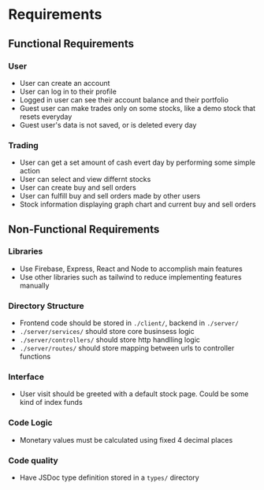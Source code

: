 # Requirements

## Functional Requirements

### User

- User can create an account
- User can log in to their profile
- Logged in user can see their account balance and their portfolio
- Guest user can make trades only on some stocks, like a demo stock that resets everyday
- Guest user's data is not saved, or is deleted every day

### Trading

- User can get a set amount of cash evert day by performing some simple action
- User can select and view differnt stocks
- User can create buy and sell orders
- User can fulfill buy and sell orders made by other users
- Stock information displaying graph chart and current buy and sell orders

## Non-Functional Requirements

### Libraries

- Use Firebase, Express, React and Node to accomplish main features
- Use other libraries such as tailwind to reduce implementing features manually

### Directory Structure

- Frontend code should be stored in `./client/`, backend in `./server/`
- `./server/services/` should store core businsess logic
- `./server/controllers/` should store http handlling logic
- `./server/routes/` should store mapping between urls to controller functions

### Interface

- User visit should be greeted with a default stock page. Could be some kind of index funds

### Code Logic

- Monetary values must be calculated using fixed 4 decimal places

### Code quality

- Have JSDoc type definition stored in a `types/` directory
